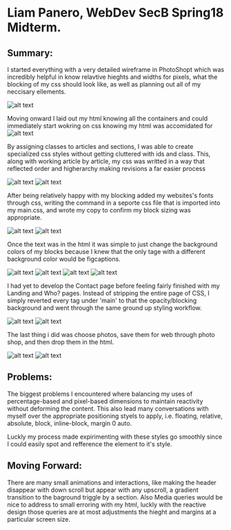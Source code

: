 
# Liam Panero, WebDev SecB Spring18 Midterm. 

## Summary:

I started everything with a very detailed wireframe in PhotoShopt which was incredibly helpful in know relavtive hieghts and widths for pixels, what the blocking of my css should look like, as well as planning out all of my neccisary ellements. 

![alt text](ScreenShots/ss00)

Moving onward I laid out my html knowing all the containers and could immediately start wokring on css knowing my html was accomidated for
![alt text](ScreenShots/ss01)

By assigning classes to articles and sections, I was able to create specialized css styles without getting cluttered with ids and class. This, along with working article by article, my css was writted in a way that reflected order and higherarchy making revisions a far easier process

![alt text](ScreenShots/ss02)
![alt text](ScreenShots/ss03)

After being relatively happy with my blocking added my websites's fonts through css, writing the command in a seporte css file that is imported into my main.css, and wrote my copy to confirm my block sizing  was appropriate.

![alt text](ScreenShots/ss04)
![alt text](ScreenShots/ss05)

Once the text was in the html it was simple to just change the background colors of my blocks because I knew that the only tage with a different background color would be figcaptions. 

![alt text](ScreenShots/ss06)
![alt text](ScreenShots/ss07)
![alt text](ScreenShots/ss08)
![alt text](ScreenShots/ss09)

I had yet to develop the Contact page before feeling fairly finished with my Landing and Who? pages. Instead of stripping the entire page of CSS, I simply reverted every tag under 'main' to that the opacity/blocking background and went through the same ground up styling workflow.

![alt text](ScreenShots/ss10)
![alt text](ScreenShots/ss11)

The last thing i did was choose photos, save them for web through photo shop, and then drop them in the html. 

![alt text](ScreenShots/ss12)
![alt text](ScreenShots/ss13)

## Problems:

The biggest problems I encountered where balancing my uses of percentage-based and pixel-based dimensions to maintain reactivity without deforming the content. This also lead many conversations with myself over the appropriate positioning styels to apply, i.e. floating, relative, absolute, block, inline-block, margin 0 auto. 

Luckly my process made expirimenting with these styles go smoothly since I could easily spot and refference the element to it's style. 

## Moving Forward: 

There are many small animations and interactions, like making the header disappear with down scroll but appear with any upscroll, a gradient transition to the baground triggle by a section. Also Media queries would be nice to address to small erroring with my html, luckly with the reactive design those queries are at most adjustments the hieght and margins at a particular screen size. 

